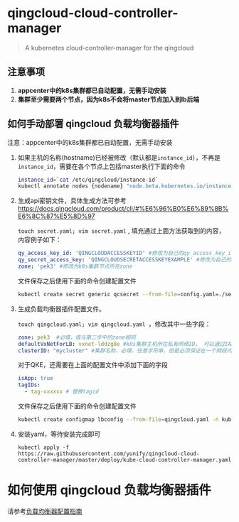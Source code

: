 # qingcloud-cloud-controller-manager
> A kubernetes cloud-controller-manager for the qingcloud

## 注意事项
1. **appcenter中的k8s集群都已自动配置，无需手动安装**
2. **集群至少需要两个节点，因为k8s不会将master节点加入到lb后端**

## 如何手动部署 qingcloud 负载均衡器插件
注意：appcenter中的k8s集群都已自动配置，无需手动安装

1. 如果主机的名称(hostname)已经被修改（默认都是`instance_id`），不再是`instance_id`，需要在各个节点上包括master执行下面的命令
    
   ```bash
   instance_id=`cat /etc/qingcloud/instance-id`
   kubectl annotate nodes {nodename} "node.beta.kubernetes.io/instance-id=${instance_id}" ##请替换nodename
   ```
   
2. 生成api密钥文件，具体生成方法可参考<https://docs.qingcloud.com/product/cli/#%E6%96%B0%E6%89%8B%E6%8C%87%E5%8D%97>
   
   `touch secret.yaml; vim secret.yaml` , 填充通过上面方法获取到的内容， 内容例子如下：
   
   ```yaml
   qy_access_key_id: 'QINGCLOUDACCESSKEYID' #修改为自己的qy_access_key_id
   qy_secret_access_key: 'QINGCLOUDSECRETACCESSKEYEXAMPLE' #修改为自己的qy_secret_access_key
   zone: 'pek3' #修改为k8s集群节点所在zone
   ```
    
   文件保存之后使用下面的命令创建配置文件
   ```bash
   kubectl create secret generic qcsecret --from-file=config.yaml=./secret.yaml -n kube-system
   ```

3. 生成负载均衡器插件配置文件。
  
    `touch qingcloud.yaml; vim qingcloud.yaml `，修改其中一些字段：
    ```yaml
    zone: pek3  #必填，值与第二步中的zone相同
    defaultVxNetForLB: vxnet-lddzg8e #k8s集群主机所在私有网络ID， 可以通过IAAS控制台“网络与CDN/私有网络”查看
    clusterID: "mycluster" #集群名称，必填，任意字符串，但是必须保证在一个网段内唯一。
    ```
    对于QKE，还需要在上面的配置文件中添加下面的字段
    ```yaml
    isApp: true
    tagIDs:
      - tag-xxxxxx # 替换tagid
    ```
    
    文件保存之后使用下面的命令创建配置文件
    ```bash
    kubectl create configmap lbconfig --from-file=qingcloud.yaml -n kube-system
    ```

4. 安装yaml，等待安装完成即可
   ```
   kubectl apply -f https://raw.githubusercontent.com/yunify/qingcloud-cloud-controller-manager/master/deploy/kube-cloud-controller-manager.yaml
   ```
   
# 如何使用 qingcloud 负载均衡器插件

请参考[负载均衡器配置指南](docs/configure.md)


